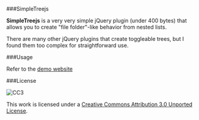 ###SimpleTreejs

**SimpleTreejs** is a very very simple jQuery plugin (under 400 bytes) that allows you to create "file folder"-like behavior from nested lists. 

There are many other jQuery plugins that create toggleable trees, but I found them too complex for straightforward use.

###Usage

Refer to the [demo website](http://ace-subido.github.io/SimpleTreejs/)

###License

![CC3](https://a248.e.akamai.net/camo.github.com/ea7febd364f01e7b3f46f6fb86712fe05925bfbf/687474703a2f2f692e6372656174697665636f6d6d6f6e732e6f72672f6c2f62792f332e302f38387833312e706e67)

This work is licensed under a [Creative Commons Attribution 3.0 Unported License](http://creativecommons.org/licenses/by/3.0/).